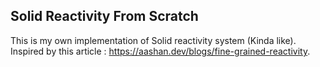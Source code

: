 ## Solid Reactivity From Scratch

This is my own implementation of Solid reactivity system (Kinda like). Inspired by this article : https://aashan.dev/blogs/fine-grained-reactivity.
